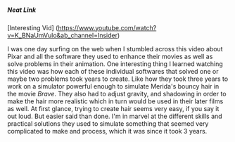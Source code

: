 ##### <h5>Neat Link</h5>
[Interesting Vid] (https://www.youtube.com/watch?v=K_BNaUmVulo&ab_channel=Insider)

<p> I was one day surfing on the web when I stumbled across this video about Pixar and all the software they used to enhance their movies as well as solve problems in their animation.
    One interesting thing I learned watching this video was how each of these individual softwares that solved one or maybe two problems took years to create. Like how they took three years to work 
    on a simulator powerful enough to simulate Merida's bouncy hair in the movie <em>Brave</em>. They also had to adjust gravity, and shadowing in order to make the hair more realistic which in turn would
    be used in their later films as well. At first glance, trying to create hair seems very easy, if you say it out loud. But easier said than done. I'm in marvel at the different skills and practical
    solutions they used to simulate something that seemed very complicated to make and process, which it was since it took 3 years.</p>


